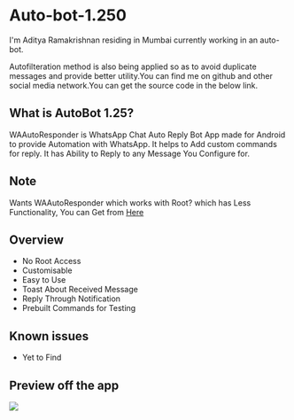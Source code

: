 # Auto-bot-1.250

I'm Aditya Ramakrishnan residing in Mumbai currently working in an auto-bot.

Autofilteration method is also being applied so as to avoid duplicate messages and provide better utility.You can find me on github and other social media network.You can get the source code in the below link. 

## What is AutoBot 1.25?
WAAutoResponder is WhatsApp Chat Auto Reply Bot App made for Android to provide Automation with WhatsApp. It helps to Add custom commands for reply. It has Ability to Reply to any Message You Configure for.

## Note

Wants WAAutoResponder which works with Root? which has Less Functionality, You can Get from [Here](https://github.com/kp7742/WAAutoResponder)

## Overview

- No Root Access
- Customisable
- Easy to Use
- Toast About Received Message
- Reply Through Notification
- Prebuilt Commands for Testing

## Known issues

- Yet to Find

## Preview off the app

![](https://github.com/Adi142857/Autu_bot_1.25/blob/master/ezgif.com-gif-maker%20(1).gif)

